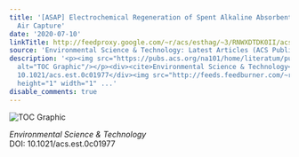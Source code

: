 ```yaml
---
title: '[ASAP] Electrochemical Regeneration of Spent Alkaline Absorbent from Direct
  Air Capture'
date: '2020-07-10'
linkTitle: http://feedproxy.google.com/~r/acs/esthag/~3/RNWXDTDK0II/acs.est.0c01977
source: 'Environmental Science & Technology: Latest Articles (ACS Publications)'
description: '<p><img src="https://pubs.acs.org/na101/home/literatum/publisher/achs/journals/content/esthag/0/esthag.ahead-of-print/acs.est.0c01977/20200710/images/medium/es0c01977_0005.gif"
  alt="TOC Graphic"/></p><div><cite>Environmental Science & Technology</cite></div><div>DOI:
  10.1021/acs.est.0c01977</div><img src="http://feeds.feedburner.com/~r/acs/esthag/~4/RNWXDTDK0II"
  height="1" width="1" ...'
disable_comments: true
---
```

<p><img src="https://pubs.acs.org/na101/home/literatum/publisher/achs/journals/content/esthag/0/esthag.ahead-of-print/acs.est.0c01977/20200710/images/medium/es0c01977_0005.gif" alt="TOC Graphic"/></p><div><cite>Environmental Science & Technology</cite></div><div>DOI: 10.1021/acs.est.0c01977</div><img src="http://feeds.feedburner.com/~r/acs/esthag/~4/RNWXDTDK0II" height="1" width="1" ...